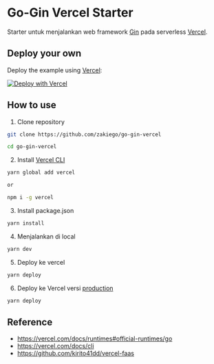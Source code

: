 # Go-Gin Vercel Starter

Starter untuk menjalankan web framework [Gin](https://github.com/gin-gonic/gin) pada serverless [Vercel](https://vercel.com/).

## Deploy your own

Deploy the example using [Vercel](https://vercel.com):

[![Deploy with Vercel](https://vercel.com/button)](https://vercel.com/new/git/external?repository-url=https://github.com/zakiego/go-gin-vercel&project-name=go-gin-vercel&repository-name=go-gin-vercel)

## How to use

1. Clone repository

```bash
git clone https://github.com/zakiego/go-gin-vercel

cd go-gin-vercel
```

2. Install [Vercel CLI](https://vercel.com/docs/clihttps://vercel.com/docs/cli)

```bash
yarn global add vercel

or

npm i -g vercel
```

3. Install package.json

```bash
yarn install
```

4. Menjalankan di local

```bash
yarn dev
```

5. Deploy ke vercel

```bash
yarn deploy
```

6. Deploy ke Vercel versi [production](https://vercel.com/docs/cli#introduction/unique-options/prod)

```bash
yarn deploy
```

## Reference

- <https://vercel.com/docs/runtimes#official-runtimes/go>
- <https://vercel.com/docs/cli>
- <https://github.com/kirito41dd/vercel-faas>
